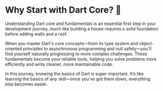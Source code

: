 # Why Start with Dart Core? 🤔

Understanding Dart core and fundamentals is an essential first step in your development journey, much like building a house requires a solid foundation before adding walls and a roof.&#x20;

When you master Dart's core concepts—from its type system and object-oriented principles to asynchronous programming and null safety—you'll find yourself naturally progressing to more complex challenges. These fundamentals become your reliable tools, helping you solve problems more efficiently and write cleaner, more maintainable code.

In this journey, knowing the basics of Dart is super important. It’s like learning the basics of any skill—once you’ve got them down, everything else becomes easier.&#x20;
